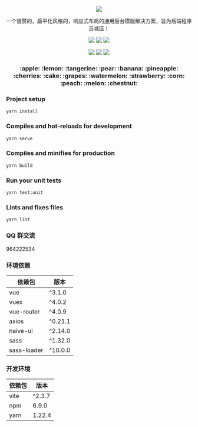 <p align="center">
    <img src="https://images.gitee.com/uploads/images/2020/0105/013757_3dfb160a_1152471.png"/>
    <p align="center">
        一个很赞的，扁平化风格的，响应式布局的通用后台模版解决方案，旨为后端程序员减压！
    </p>
    <p align="center">
        <img src="https://img.shields.io/badge/vue-%3E%3D3.1.0-brightgreen">
        <img src="https://img.shields.io/badge/vite-%3E%3D2.3.0-brightgreen">
        <img src="https://img.shields.io/badge/NaiveUI-%3E%3D2.15.0-brightgreen">
    </p>
    <p align="center">
        <img src="https://img.shields.io/badge/axios-%3E%3D0.21.0-brightgreen">
        <img src="https://img.shields.io/badge/vue--i18n->=9.1.6-brightgreen">
        <img src="https://img.shields.io/badge/LICENSE-MIT-yellowgreen">
    </p>
</p>
<h3 align="center">
    :apple: :lemon: :tangerine: :pear: :banana: :pineapple: :cherries: 
    :cake: :grapes: :watermelon: :strawberry: :corn: :peach: :melon: :chestnut: 
</h3>

### Project setup

```
yarn install
```

### Compiles and hot-reloads for development

```
yarn serve
```

### Compiles and minifies for production

```
yarn build
```

### Run your unit tests

```
yarn test:unit
```

### Lints and fixes files

```
yarn lint
```

### QQ 群交流

964222534

### 环境依赖

| 依赖包      | 版本    |
| ----------- | ------- |
| vue         | ^3.1.0  |
| vuex        | ^4.0.2  |
| vue-router  | ^4.0.9  |
| axios       | ^0.21.1 |
| naive-ui    | ^2.14.0 |
| sass        | ^1.32.0 |
| sass-loader | ^10.0.0 |

### 开发环境

| 依赖包 | 版本   |
| ------ | ------ |
| vite   | ^2.3.7 |
| npm    | 6.9.0  |
| yarn   | 1.22.4 |
